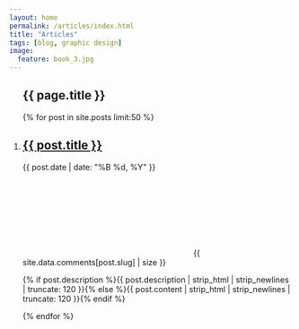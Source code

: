 ```yaml
---
layout: home
permalink: /articles/index.html
title: "Articles"
tags: [blog, graphic design]
image:
  feature: book_3.jpg
---
```


          
          

   <article class="archive-wrap">
      <ol class="post-list">
          <lh><h2><span class="bb">{{ page.title }}</span></h2>
            </lh>

  {% for post in site.posts limit:50 %}
  <li>
                    <div class="deets" itemscope itemtype="http://schema.org/BlogPosting" itemprop="blogPost">
                        <h1><a href="{{ site.url }}{{ post.url }}">{{ post.title }}</a></h1>
                        <p class="date"><time datetime="{{ post.date | date_to_xmlschema }}" itemprop="datePublished">{{ post.date | date: "%B %d, %Y" }}</time><time class="comment-count" href="{{ site.url }}{{ post.url }}#static-comments"><svg class="comment-icon"><use xlink:href="#icon-bubble"></use></svg> {{ site.data.comments[post.slug] | size }}</time></p>
                        <p class="">{% if post.description %}{{ post.description  | strip_html | strip_newlines | truncate: 120 }}{% else %}{{ post.content | strip_html | strip_newlines | truncate: 120 }}{% endif %}</p>
                    </div>
    </li>    
  {% endfor %}
              </ol>
</article>
